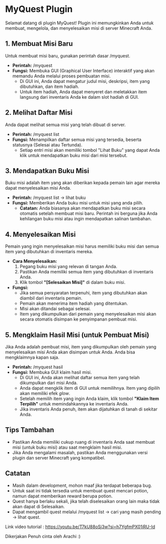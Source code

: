 # **MyQuest Plugin**

Selamat datang di plugin MyQuest\! Plugin ini memungkinkan Anda untuk membuat, mengelola, dan menyelesaikan misi di server Minecraft Anda.

## **1\. Membuat Misi Baru**

Untuk membuat misi baru, gunakan perintah dasar /myquest.

* **Perintah:** /myquest  
* **Fungsi:** Membuka GUI (Graphical User Interface) interaktif yang akan memandu Anda melalui proses pembuatan misi.  
  * Di GUI ini, Anda dapat mengatur judul misi, deskripsi, item yang dibutuhkan, dan item hadiah.  
  * Untuk item hadiah, Anda dapat menyeret dan meletakkan item langsung dari inventaris Anda ke dalam slot hadiah di GUI.

## **2\. Melihat Daftar Misi**

Anda dapat melihat semua misi yang telah dibuat di server.

* **Perintah:** /myquest list  
* **Fungsi:** Menampilkan daftar semua misi yang tersedia, beserta statusnya (Selesai atau Tertunda).  
  * Setiap entri misi akan memiliki tombol "Lihat Buku" yang dapat Anda klik untuk mendapatkan buku misi dari misi tersebut.

## **3\. Mendapatkan Buku Misi**

Buku misi adalah item yang akan diberikan kepada pemain lain agar mereka dapat menyelesaikan misi Anda.

* **Perintah:** /myquest list -> lihat buku
* **Fungsi:** Memberikan Anda buku misi untuk misi yang anda pilih.  
  * **Catatan:** Anda biasanya akan mendapatkan buku misi secara otomatis setelah membuat misi baru. Perintah ini berguna jika Anda kehilangan buku misi atau ingin mendapatkan salinan tambahan.

## **4\. Menyelesaikan Misi**

Pemain yang ingin menyelesaikan misi harus memiliki buku misi dan semua item yang dibutuhkan di inventaris mereka.

* **Cara Menyelesaikan:**  
  1. Pegang buku misi yang relevan di tangan Anda.  
  2. Pastikan Anda memiliki semua item yang dibutuhkan di inventaris Anda.  
  3. Klik tombol **"\[Selesaikan Misi\]"** di dalam buku misi.  
* **Fungsi:**  
  * Jika semua persyaratan terpenuhi, item yang dibutuhkan akan diambil dari inventaris pemain.  
  * Pemain akan menerima item hadiah yang ditentukan.  
  * Misi akan ditandai sebagai selesai.  
  * Item yang dikumpulkan dari pemain yang menyelesaikan misi akan secara otomatis disimpan ke penyimpanan pembuat misi.

## **5\. Mengklaim Hasil Misi (untuk Pembuat Misi)**

Jika Anda adalah pembuat misi, item yang dikumpulkan oleh pemain yang menyelesaikan misi Anda akan disimpan untuk Anda. Anda bisa mengklaimnya kapan saja.

* **Perintah:** /myquest hasil  
* **Fungsi:** Membuka GUI klaim hasil misi.  
  * Di GUI ini, Anda akan melihat daftar semua item yang telah dikumpulkan dari misi Anda.  
  * Anda dapat mengklik item di GUI untuk memilihnya. Item yang dipilih akan memiliki efek *glow*.  
  * Setelah memilih item yang ingin Anda klaim, klik tombol **"Klaim Item Terpilih"** untuk memindahkannya ke inventaris Anda.  
  * Jika inventaris Anda penuh, item akan dijatuhkan di tanah di sekitar Anda.

## **Tips Tambahan**

* Pastikan Anda memiliki cukup ruang di inventaris Anda saat membuat misi (untuk buku misi) atau saat mengklaim hasil misi.  
* Jika Anda mengalami masalah, pastikan Anda menggunakan versi plugin dan server Minecraft yang kompatibel.

## **Catatan**
* Masih dalam development, mohon maaf jika terdapat beberapa bug.
* Untuk saat ini tidak tersedia untuk membuat quest mencari potion, namun dapat memberikan reward berupa potion.
* Quest hanya berlaku sekali, jika telah diselesaikan orang lain maka tidak akan dapat di Selesaikan.
* Dapat mengambil quest melalui /myquest list -> cari yang masih pending -> lihat quest.

Link video tutorial : https://youtu.be/T7kU88oSj3w?si=h7YgfmPX01iRU-Id

  Dikerjakan Penuh cinta oleh Arachi :)
